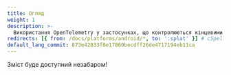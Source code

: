 ```yaml
---
title: Огляд
weight: 1
description: >-
  Використання OpenTelemetry у застосунках, що контролюються кінцевими користувачами, які працюють на пристроях, таких як мобільні телефони, настільні компʼютери та торгові кіоски.
redirects: [{ from: /docs/platforms/android/*, to: ':splat' }] # cSpell:disable-line
default_lang_commit: 873e42833f8e17860becdff26de4717194eb11ca
---
```


Зміст буде доступний незабаром!
